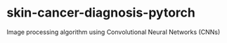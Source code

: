 # skin-cancer-diagnosis-pytorch
Image processing algorithm using Convolutional Neural Networks (CNNs) 
